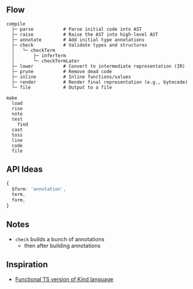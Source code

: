 ## Flow

```
compile
  ├─ parse           # Parse initial code into AST
  ├─ raise           # Raise the AST into high-level AST
  ├─ annotate        # Add initial type annotations
  ├─ check           # Validate types and structures
  │   └─ checkTerm
  │       ├─ inferTerm
  │       └─ checkTermLater
  ├─ lower           # Convert to intermediate representation (IR)
  ├─ prune           # Remove dead code
  ├─ inline          # Inline functions/values
  ├─ render          # Render final representation (e.g., bytecode)
  └─ file            # Output to a file

make
  load
  rise
  note
  test
    find
  cast
  toss
  line
  code
  file
```

## API Ideas

```ts
{
  $form: 'annotation',
  term,
  form,
}
```

## Notes

- `check` builds a bunch of annotations
  - then after building annotations

## Inspiration

- [Functional TS version of Kind language](https://github.com/cluesurf/make.tree/pull/1)
